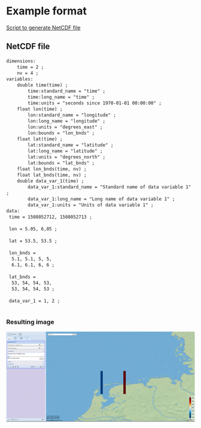 


# Example format
[Script to generate NetCDF file](https://github.com/KNMI/adaguc-server/blob/master/doc/format_standard/scripts/generate_example_file_vector_format.py)

## NetCDF file
``` 
dimensions:
    time = 2 ; 
    nv = 4 ;
variables:
    double time(time) ;
        time:standard_name = "time" ;
        time:long_name = "time" ;
        time:units = "seconds since 1970-01-01 00:00:00" ;
    float lon(time) ;
        lon:standard_name = "longitude" ;
        lon:long_name = "longitude" ;
        lon:units = "degrees_east" ;
        lon:bounds = "lon_bnds" ;
    float lat(time) ;
        lat:standard_name = "latitude" ;
        lat:long_name = "latitude" ;
        lat:units = "degrees_north" ;
        lat:bounds = "lat_bnds" ;
    float lon_bnds(time, nv) ;
    float lat_bnds(time, nv) ;
    double data_var_1(time) ;
        data_var_1:standard_name = "Standard name of data variable 1" ;
        data_var_1:long_name = "Long name of data variable 1" ;
        data_var_1:units = "Units of data variable 1" ;
data:
 time = 1508052712, 1508052713 ;
 
 lon = 5.05, 6,05 ;
 
 lat = 53.5, 53.5 ;
 
 lon_bnds =
  5.1, 5.1, 5, 5,
  6.1, 6.1, 6, 6 ;
  
 lat_bnds =
  53, 54, 54, 53,
  53, 54, 54, 53 ;
  
 data_var_1 = 1, 2 ;
 
```

### Resulting image
![Vector format example](images/vector_format_example_1.png)